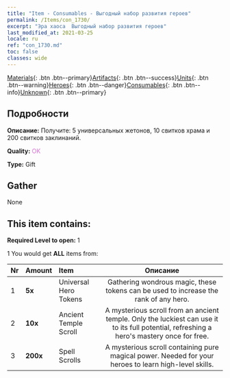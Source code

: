```yaml
---
title: "Item - Consumables - Выгодный набор развития героев"
permalink: /Items/con_1730/
excerpt: "Эра хаоса  Выгодный набор развития героев"
last_modified_at: 2021-03-25
locale: ru
ref: "con_1730.md"
toc: false
classes: wide
---
```

 [Materials](/ru/Items/){: .btn .btn--primary}[Artifacts](/ru/Items/Artifacts/){: .btn .btn--success}[Units](/ru/Items/Units/){: .btn .btn--warning}[Heroes](/ru/Items/Heroes/){: .btn .btn--danger}[Consumables](/ru/Items/Consumables/){: .btn .btn--info}[Unknown](/ru/Items/Unknown/){: .btn .btn--primary}

## Подробности
 **Описание:** Получите: 5 универсальных жетонов, 10 свитков храма и 200 свитков заклинаний.

 **Quality:** <span style="color: #DA70D6">OK</span>

 **Type:** Gift

## Gather

  None

## This item contains:

 **Required Level to open:** 1

 1 You would get **ALL** items  from:

  | Nr | Amount |     Item    | Описание |
  |:---|:-------|:------------|:-----------:|
  | 1 |  **5x** | Universal Hero Tokens | Gathering wondrous magic, these tokens can be used to increase the rank of any hero.  | 
  | 2 |  **10x** | Ancient Temple Scroll | A mysterious scroll from an ancient temple. Only the luckiest can use it to its full potential, refreshing a hero's mastery once for free.  | 
  | 3 |  **200x** | Spell Scrolls | A mysterious scroll containing pure magical power. Needed for your heroes to learn high-level skills.  | 
